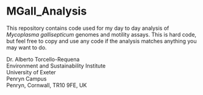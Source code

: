 # MGall_Analysis

This repository contains code used for my day to day analysis of *Mycoplasma gallisepticum* genomes and motility assays. This is hard code, but feel free to copy and use any code if the analysis matches anything you may want to do.

Dr. Alberto Torcello-Requena  
Environment and Sustainability Institute  
University of Exeter  
Penryn Campus  
Penryn, Cornwall, TR10 9FE, UK  
